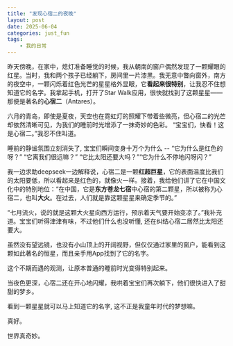 ```yaml
---
title: "发现心宿二的夜晚"
layout: post
date: 2025-06-04
categories: just_fun
tags:
    - 我的日常
---
```




昨天傍晚，在家中，熄灯准备睡觉的时候，我从朝南的窗户偶然发现了一颗耀眼的红星。当时，我和两个孩子已经躺下，房间里一片漆黑。我无意中瞥向窗外，南方的夜空中，一颗闪烁着红色光芒的星星格外显眼，它**看起来很特别**，让我忍不住想知道它的名字。我拿起手机，打开了Star Walk应用，很快就找到了这颗星星——那便是著名的**心宿二**（Antares）。

六月的青岛，即使是夏夜，天空也在霓虹灯的照耀下带着些微亮，但心宿二的光芒却依然清晰可见，为我们的睡前时光增添了一抹奇妙的色彩。
“宝宝们，快看！这是心宿二。”我忍不住叫道。

睡前的静谧氛围立刻消失了, 宝宝们瞬间变身十万个为什么 -- “它为什么是红色的呀？” “它离我们很远嘛？” “它比太阳还要大吗？”“它为什么不停地闪呀闪？”

我一边求助deepseek一边解释说，心宿二是一颗**红超巨星**，它的表面温度比我们的太阳要低，所以看起来是红色的，就像火一样。接着，我给他们讲了它在中国文化中的特别地位：“在中国，它是**东方苍龙七宿**中心宿的第二颗星，所以被称为心宿二，也叫**大火**。在过去，人们就是靠这颗星星来确定季节的。”

“七月流火，说的就是这颗大火星向西方运行，预示着天气要开始变凉了。”我补充道。宝宝们听得津津有味，不过他们什么也没听懂, 还在纠结心宿二居然比太阳还要大。

虽然没有望远镜，也没有小山顶上的开阔视野，但仅仅通过家里的窗户，能看到这颗如此著名的恒星，而且亲手用App找到了它的名字。

这个不期而遇的观测，让原本普通的睡前时光变得特别起来。

当夜色更深，心宿二还在开心地闪耀，我哄着宝宝们再次躺下，他们很快进入了甜甜的梦乡。

看到一颗星星就可以马上知道它的名字, 这不正是我童年时代的梦想嘛。

真好。

世界真奇妙。
